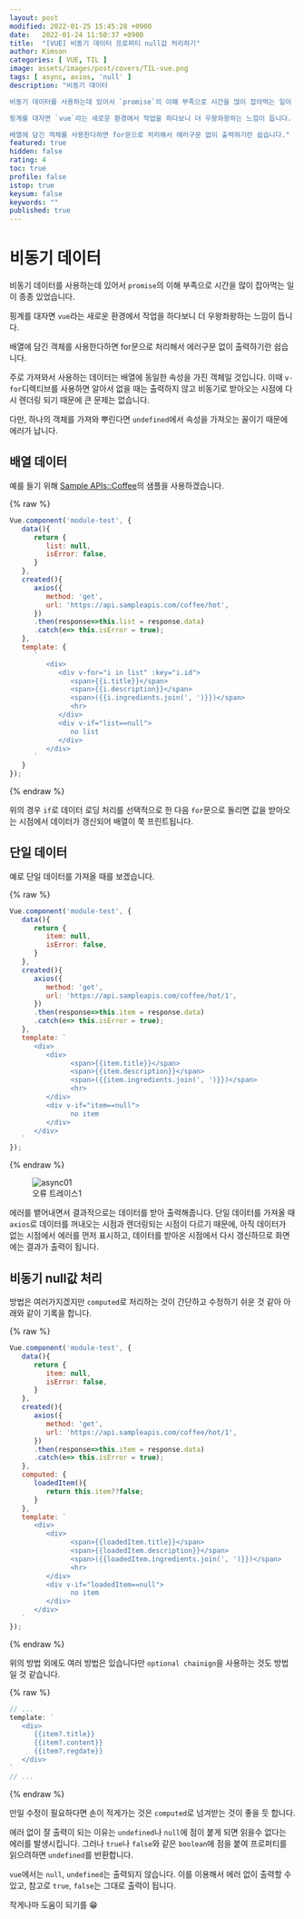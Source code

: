 ```yaml
---
layout: post
modified: 2022-01-25 15:45:28 +0900
date:   2022-01-24 11:50:37 +0900
title:  "[VUE] 비동기 데이터 프로퍼티 null값 처리하기"
author: Kimson
categories: [ VUE, TIL ]
image: assets/images/post/covers/TIL-vue.png
tags: [ async, axios, 'null' ]
description: "비동기 데이터

비동기 데이터를 사용하는데 있어서 `promise`의 이해 부족으로 시간을 많이 잡아먹는 일이 종종 있었습니다.

핑계를 대자면 `vue`라는 새로운 환경에서 작업을 하다보니 더 우왕좌왕하는 느낌이 듭니다.

배열에 담긴 객체를 사용한다하면 for문으로 처리해서 에러구문 없이 출력하기란 쉽습니다."
featured: true
hidden: false
rating: 4
toc: true
profile: false
istop: true
keysum: false
keywords: ""
published: true
---
```


# 비동기 데이터

비동기 데이터를 사용하는데 있어서 `promise`의 이해 부족으로 시간을 많이 잡아먹는 일이 종종 있었습니다.

핑계를 대자면 `vue`라는 새로운 환경에서 작업을 하다보니 더 우왕좌왕하는 느낌이 듭니다.

배열에 담긴 객체를 사용한다하면 for문으로 처리해서 에러구문 없이 출력하기란 쉽습니다.

주로 가져와서 사용하는 데이터는 배열에 동일한 속성을 가진 객체일 것입니다. 이때 `v-for`디렉티브를 사용하면 알아서 없을 때는 출력하지 않고 비동기로 받아오는 시점에 다시 렌더링 되기 때문에 큰 문제는 없습니다.

다만, 하나의 객체를 가져와 뿌린다면 `undefined`에서 속성을 가져오는 꼴이기 때문에 에러가 납니다.

## 배열 데이터

예를 들기 위해 [Sample APIs::Coffee](https://sampleapis.com/api-list/coffee)의 샘플을 사용하겠습니다.

{% raw %}

```javascript
Vue.component('module-test', {
   data(){
      return {
         list: null,
         isError: false,
      }
   },
   created(){
      axios({
         method: 'get',
         url: 'https://api.sampleapis.com/coffee/hot',
      })
      .then(response=>this.list = response.data)
      .catch(e=> this.isError = true);
   },
   template: {
      `
         <div>
            <div v-for="i in list" :key="i.id">
               <span>{{i.title}}</span>
               <span>{{i.description}}</span>
               <span>({{i.ingredients.join(', ')}})</span>
               <hr>
            </div>
            <div v-if="list==null">
               no list
            </div>
         </div>
      `
   }
});
```

{% endraw %}

위의 경우 `if`로 데이터 로딩 처리를 선택적으로 한 다음 `for`문으로 돌리면 값을 받아오는 시점에서 데이터가 갱신되어 배열이 쭉 프린트됩니다.

## 단일 데이터

예로 단일 데이터를 가져올 때를 보겠습니다.

{% raw %}

```javascript
Vue.component('module-test', {
   data(){
      return {
         item: null,
         isError: false,
      }
   },
   created(){
      axios({
         method: 'get',
         url: 'https://api.sampleapis.com/coffee/hot/1',
      })
      .then(response=>this.item = response.data)
      .catch(e=> this.isError = true);
   },
   template: `
      <div>
         <div>
               <span>{{item.title}}</span>
               <span>{{item.description}}</span>
               <span>({{item.ingredients.join(', ')}})</span>
               <hr>
         </div>
         <div v-if="item==null">
               no item
         </div>
      </div>
   `
});
```

{% endraw %}

<figure class="text-center">
<span class="w-inline-block">
   <img class="w-100" src="{{site.baseurl}}/assets/images/post/vue/async/async01.png" alt="async01" title="async01">
   <figcaption>오류 트레이스1</figcaption>
</span>
</figure>

에러를 뱉어내면서 결과적으로는 데이터를 받아 출력해줍니다. 단일 데이터를 가져올 때 `axios`로 데이터를 꺼내오는 시점과 렌더링되는 시점이 다르기 때문에, 아직 데이터가 없는 시점에서 에러를 먼저 표시하고, 데이터를 받아온 시점에서 다시 갱신하므로 화면에는 결과가 출력이 됩니다.

## 비동기 null값 처리

방법은 여러가지겠지만 `computed`로 처리하는 것이 간단하고 수정하기 쉬운 것 같아 아래와 같이 기록을 합니다.

{% raw %}

```javascript
Vue.component('module-test', {
   data(){
      return {
         item: null,
         isError: false,
      }
   },
   created(){
      axios({
         method: 'get',
         url: 'https://api.sampleapis.com/coffee/hot/1',
      })
      .then(response=>this.item = response.data)
      .catch(e=> this.isError = true);
   },
   computed: {
      loadedItem(){
         return this.item??false;
      }
   },
   template: `
      <div>
         <div>
               <span>{{loadedItem.title}}</span>
               <span>{{loadedItem.description}}</span>
               <span>({{loadedItem.ingredients.join(', ')}})</span>
               <hr>
         </div>
         <div v-if="loadedItem==null">
               no item
         </div>
      </div>
   `
});
```

{% endraw %}

위의 방법 외에도 여러 방법은 있습니다만 `optional chainign`을 사용하는 것도 방법일 것 같습니다.

{% raw %}

```javascript
// ...
template: `
   <div>
      {{item?.title}}
      {{item?.content}}
      {{item?.regdate}}
   </div>
`
// ...
```

{% endraw %}

만일 수정이 필요하다면 손이 적게가는 것은 `computed`로 넘겨받는 것이 좋을 듯 합니다.

에러 없이 잘 출력이 되는 이유는 `undefined`나 `null`에 점이 붙게 되면 읽을수 없다는 에러를 발생시킵니다. 그러나 `true`나 `false`와 같은 `boolean`에 점을 붙여 프로퍼티를 읽으려하면 `undefined`를 반환합니다.

`vue`에서는 `null`, `undefined`는 출력되지 않습니다. 이를 이용해서 에러 없이 출력할 수 있고, 참고로 `true`, `false`는 그대로 출력이 됩니다.

작게나마 도움이 되기를 😁